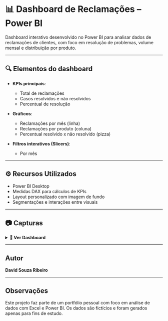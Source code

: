 # 📊 Dashboard de Reclamações – Power BI

Dashboard interativo desenvolvido no Power BI para analisar dados de reclamações de clientes, com foco em resolução de problemas, volume mensal e distribuição por produto.

---

## 🔍 Elementos do dashboard

- **KPIs principais**:
  - Total de reclamações
  - Casos resolvidos e não resolvidos
  - Percentual de resolução

- **Gráficos**:
  - Reclamações por mês (linha)
  - Reclamações por produto (coluna)
  - Percentual resolvido x não resolvido (pizza)

- **Filtros interativos (Slicers)**:
  - Por mês

---

## ⚙️ Recursos Utilizados

- Power BI Desktop  
- Medidas DAX para cálculos de KPIs  
- Layout personalizado com imagem de fundo  
- Segmentações e interações entre visuais  

---

## 📷 Capturas

<details>
<summary><strong>📌 Ver Dashboard</strong></summary>

-📊[Dashboard](Imagens/dashboard.jpg)

</details>

---

## Autor
**David Souza Ribeiro**

---

## Observações

Este projeto faz parte de um portfólio pessoal com foco em análise de dados com Excel e Power BI. Os dados são fictícios e foram gerados apenas para fins de estudo.
